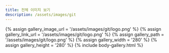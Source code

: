 ```yaml
---
title: 전체 이미지 보기
description: /assets/images/git
---
```




{% assign gallery_image_url = '/assets/images/git/logo.png' %}
{% assign gallery_link_url = '/assets/images/git/logo.png' %}
{% assign gallery_path = '/assets/images/git/logo.png' %}
{% assign gallery_width = '280'  %}
{% assign gallery_height = '280'  %}
{% include body-gallery.html %}
